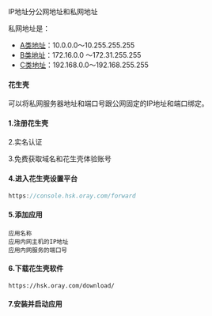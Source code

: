 IP地址分公网地址和私网地址

私网地址是：

- [A类地址](https://baike.baidu.com/item/A类地址/687905)：10.0.0.0～10.255.255.255
- [B类地址](https://baike.baidu.com/item/B类地址/687933)：172.16.0.0 ～172.31.255.255
- [C类地址](https://baike.baidu.com/item/C类地址/687969)：192.168.0.0～192.168.255.255



#### 花生壳

可以将私网服务器地址和端口号跟公网固定的IP地址和端口绑定。



#### 1.注册花生壳

2.实名认证

3.免费获取域名和花生壳体验账号

#### 4.进入花生壳设置平台

```javascript
https://console.hsk.oray.com/forward
```

#### 5.添加应用

```
应用名称
应用内网主机的IP地址
应用内网服务的端口号
```

#### 6.下载花生壳软件

```
https://hsk.oray.com/download/
```

#### 7.安装并启动应用